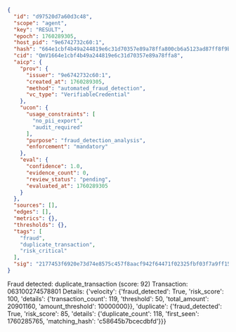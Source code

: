 ```json
{
  "id": "d97520d7a60d3c48",
  "scope": "agent",
  "key": "RESULT",
  "epoch": 1760289305,
  "host_pid": "9e6742732c60:1",
  "hash": "664e1cbf4b49a244819e6c31d70357e89a78ffa800cb6a5123ad87ff8f9b7d47",
  "cid": "QmV1664e1cbf4b49a244819e6c31d70357e89a78ffa8",
  "aicp": {
    "prov": {
      "issuer": "9e6742732c60:1",
      "created_at": 1760289305,
      "method": "automated_fraud_detection",
      "vc_type": "VerifiableCredential"
    },
    "ucon": {
      "usage_constraints": [
        "no_pii_export",
        "audit_required"
      ],
      "purpose": "fraud_detection_analysis",
      "enforcement": "mandatory"
    },
    "eval": {
      "confidence": 1.0,
      "evidence_count": 0,
      "review_status": "pending",
      "evaluated_at": 1760289305
    }
  },
  "sources": [],
  "edges": [],
  "metrics": {},
  "thresholds": {},
  "tags": [
    "fraud",
    "duplicate_transaction",
    "risk_critical"
  ],
  "sig": "2177453f6920e73d74e8575c457f8aacf942f64471f02325fbf03f7a9ff150d5"
}
```

Fraud detected: duplicate_transaction (score: 92)
Transaction: 063100274578801
Details: {'velocity': {'fraud_detected': True, 'risk_score': 100, 'details': {'transaction_count': 119, 'threshold': 50, 'total_amount': 20901160, 'amount_threshold': 10000000}}, 'duplicate': {'fraud_detected': True, 'risk_score': 85, 'details': {'duplicate_count': 118, 'first_seen': 1760285765, 'matching_hash': 'c58645b7bcecdbfd'}}}